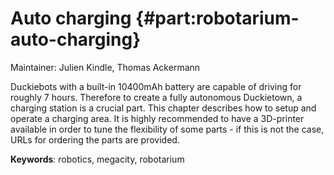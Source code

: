 # Auto charging {#part:robotarium-auto-charging}

Maintainer: Julien Kindle, Thomas Ackermann

Duckiebots with a built-in 10400mAh battery are capable of driving for roughly 7 hours. Therefore to create a fully autonomous Duckietown, a charging station is a crucial part. This chapter describes how to setup and operate a charging area. It is highly recommended to have a 3D-printer available in order to tune the flexibility of some parts - if this is not the case, URLs for ordering the parts are provided.

**Keywords**: robotics, megacity, robotarium
